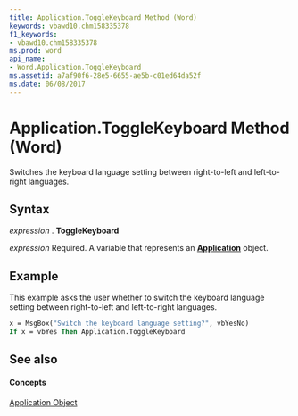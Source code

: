 ```yaml
---
title: Application.ToggleKeyboard Method (Word)
keywords: vbawd10.chm158335378
f1_keywords:
- vbawd10.chm158335378
ms.prod: word
api_name:
- Word.Application.ToggleKeyboard
ms.assetid: a7af90f6-28e5-6655-ae5b-c01ed64da52f
ms.date: 06/08/2017
---
```



# Application.ToggleKeyboard Method (Word)

Switches the keyboard language setting between right-to-left and left-to-right languages.


## Syntax

 _expression_ . **ToggleKeyboard**

 _expression_ Required. A variable that represents an **[Application](Word.Application.md)** object.


## Example

This example asks the user whether to switch the keyboard language setting between right-to-left and left-to-right languages.


```vb
x = MsgBox("Switch the keyboard language setting?", vbYesNo) 
If x = vbYes Then Application.ToggleKeyboard
```


## See also


#### Concepts


[Application Object](Word.Application.md)

